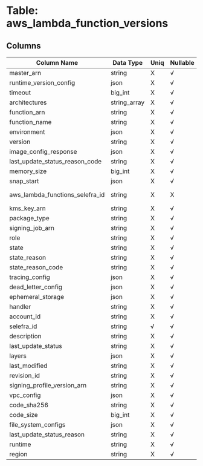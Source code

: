# Table: aws_lambda_function_versions

## Columns 

|  Column Name   |  Data Type  | Uniq | Nullable | Description | 
|  ----  | ----  | ----  | ----  | ---- | 
| master_arn | string | X | √ |  | 
| runtime_version_config | json | X | √ |  | 
| timeout | big_int | X | √ |  | 
| architectures | string_array | X | √ |  | 
| function_arn | string | X | √ |  | 
| function_name | string | X | √ |  | 
| environment | json | X | √ |  | 
| version | string | X | √ |  | 
| image_config_response | json | X | √ |  | 
| last_update_status_reason_code | string | X | √ |  | 
| memory_size | big_int | X | √ |  | 
| snap_start | json | X | √ |  | 
| aws_lambda_functions_selefra_id | string | X | X | fk to aws_lambda_functions.selefra_id | 
| kms_key_arn | string | X | √ |  | 
| package_type | string | X | √ |  | 
| signing_job_arn | string | X | √ |  | 
| role | string | X | √ |  | 
| state | string | X | √ |  | 
| state_reason | string | X | √ |  | 
| state_reason_code | string | X | √ |  | 
| tracing_config | json | X | √ |  | 
| dead_letter_config | json | X | √ |  | 
| ephemeral_storage | json | X | √ |  | 
| handler | string | X | √ |  | 
| account_id | string | X | √ |  | 
| selefra_id | string | √ | √ | random id | 
| description | string | X | √ |  | 
| last_update_status | string | X | √ |  | 
| layers | json | X | √ |  | 
| last_modified | string | X | √ |  | 
| revision_id | string | X | √ |  | 
| signing_profile_version_arn | string | X | √ |  | 
| vpc_config | json | X | √ |  | 
| code_sha256 | string | X | √ |  | 
| code_size | big_int | X | √ |  | 
| file_system_configs | json | X | √ |  | 
| last_update_status_reason | string | X | √ |  | 
| runtime | string | X | √ |  | 
| region | string | X | √ |  | 


